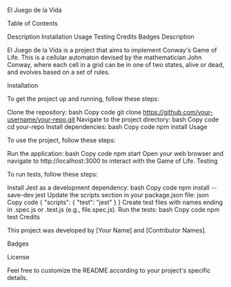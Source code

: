 El Juego de la Vida

Table of Contents

Description
Installation
Usage
Testing
Credits
Badges
Description

El Juego de la Vida is a project that aims to implement Conway's Game of Life. This is a cellular automaton devised by the mathematician John Conway, where each cell in a grid can be in one of two states, alive or dead, and evolves based on a set of rules.

Installation

To get the project up and running, follow these steps:

Clone the repository:
bash
Copy code
git clone https://github.com/your-username/your-repo.git
Navigate to the project directory:
bash
Copy code
cd your-repo
Install dependencies:
bash
Copy code
npm install
Usage

To use the project, follow these steps:

Run the application:
bash
Copy code
npm start
Open your web browser and navigate to http://localhost:3000 to interact with the Game of Life.
Testing

To run tests, follow these steps:

Install Jest as a development dependency:
bash
Copy code
npm install --save-dev jest
Update the scripts section in your package.json file:
json
Copy code
{
  "scripts": {
    "test": "jest"
  }
}
Create test files with names ending in .spec.js or .test.js (e.g., file.spec.js).
Run the tests:
bash
Copy code
npm test
Credits

This project was developed by [Your Name] and [Contributor Names].

Badges

License

Feel free to customize the README according to your project's specific details.
